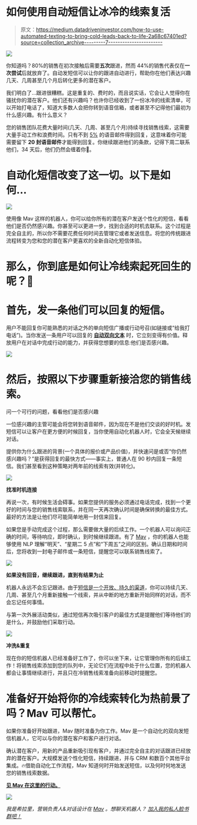 # 如何使用自动短信让冰冷的线索复活

> 原文：<https://medium.datadriveninvestor.com/how-to-use-automated-texting-to-bring-cold-leads-back-to-life-2a68c67401ed?source=collection_archive---------7----------------------->

![](img/d58c4fb1cd39b55b31a3236ac4e897cf.png)

你知道吗？80%的销售在初次接触后需要**五次**跟进，然而 44%的销售代表仅在**一次尝试**后就放弃了。自动发短信可以让你的跟进自动进行，帮助你在他们表达兴趣几天、几周甚至几个月后转化更多的潜在客户。

我们明白了…跟进很糟糕。这是重复的、费时的，而且说实话，它会让人觉得你在骚扰你的潜在客户。他们还有兴趣吗？也许你已经收到了一份冰冷的线索清单，可以开始打电话了，知道大多数人会把你转到语音信箱，或者甚至不记得他们最初为什么感兴趣。有什么意义？

您的销售团队花费大量时间(几天、几周、甚至几个月)持续寻找销售线索，这需要大量手动工作和浪费时间。只有不到 [5%](https://blog.hiremav.com/20-reasons-why-you-need-automated-texting-for-sales-marketing-in-2020-crazy-stats?hsLang=en) 的语音邮件得到回复，这意味着你可能需要留下 **20 封语音邮件**才能得到回复。你继续跟进他们的条款，记得下周二联系他们，34 天后，他们仍然会缠着你👻。

# 自动化短信改变了这一切。以下是如何…

![](img/ca1622cdc7779a571962957dbb6a63ff.png)

使用像 Mav 这样的机器人，你可以给你所有的潜在客户发送个性化的短信，看看他们是否仍然感兴趣。你甚至可以更进一步，找到合适的时机去联系。这个过程是完全自主的，所以你不需要花费任何时间去管理它或者发送信息。将您的传统跟进流程转变为您和您的潜在客户更喜欢的全新自动化短信体验。

# 那么，你到底是如何让冷线索起死回生的呢？🥶

# 首先，发一条他们可以回复的短信。

用户不能回复你可能熟悉的对话之外的单向短信广播或行动号召(如链接或“给我打电话”)。当你发送一条用户可以回复的 [**自动双向文本**](https://pages.hiremav.com/automated-texting) 时，它立刻变得有价值。释放用户在对话中完成行动的能力，并获得您想要的信息:他们是否感兴趣。

![](img/50c3e5457cdb562dc1f5e274c12899bc.png)

# 然后，按照以下步骤重新接洽您的销售线索。

问一个可行的问题，看看他们是否感兴趣

一位感兴趣的主管可能会将您转到语音邮件，因为现在不是他们交谈的好时机。发短信可以让客户在更方便的时候回复，当你使用自动化机器人时，它会全天候继续对话。

提供你为什么跟进的背景(一个具体的报价或产品价值)，并快速问是或否“你仍然感兴趣吗？”是获得回复的最快方式——事实上，普通人在 90 秒内回复一条短信。我们甚至看到这种策略对两年前的线索有效(并转化)。

![](img/a411f24db1d4429d5eabe79d8140961f.png)

**找准时机连接**

再说一次，有时候生活会碍事。如果您提供的服务必须通过电话完成，找到一个更好的时间与您的销售线索联系，并在同一天再次确认时间是确保转换的最佳方式。最好的方法是让他们尽可能简单地用一封信来回复。

如果您是手动完成这个过程，那么需要做大量的后续工作。一个机器人可以询问正确的时间，等待响应，即时确认，到时候继续跟进。有了 [Mav](http://hiremav.com) ，你的机器人也能够使用 NLP 理解“明天”、“星期二 5 点”和“下周五”之间的区别。确认日期和时间后，您将收到一封电子邮件或一条短信，提醒您可以联系销售线索了。

![](img/f6413aaa6398f0753c969d2fc32a6c9e.png)

**如果没有回音，继续跟进，直到有结果为止**

机器人永远不会忘记跟进。由于[短信是一个开放、持久的渠道](/why-sms-bots-are-better-than-website-chatbots)，你可以持续几天、几周、甚至几个月重新接触一个线索，并从中断的地方重新开始同样的对话，而不会忘记任何事情。

与第一次外展活动类似，通过短信再次吸引客户的最佳方式是提醒他们等待他们的是什么，并鼓励他们采取行动。

![](img/4acffccd1166794ebec1518b909e8601.png)

**冲洗&重复**

现在你的短信机器人已经准备好工作了，你可以坐下来，让它管理你所有的后续工作！将销售线索添加到您的队列中，无论它们在流程中处于什么位置，您的机器人都会让事情继续进行，并且只在冷销售线索准备向前移动时提醒您。

# 准备好开始将你的冷线索转化为热前景了吗？Mav 可以帮忙。

如果你准备好开始跟进，Mav 随时准备为你工作。Mav 是一个自动化的双向发短信机器人，它可以与你的潜在客户和客户进行对话。

确认潜在客户，用新的产品重新吸引现有客户，并通过完全自主的对话跟进已经放弃的潜在客户。大规模发送个性化短信，持续跟进，并与 CRM 和数百个其他平台集成。🔥借助自动化工作流程，Mav 知道何时开始发送短信，以及何时何地发送您的销售线索数据。

[**见 Mav 在这里的行动。**](http://hiremav.com)

![](img/81e9c2412b005169459c5a3008257616.png)

*我是希拉里，营销负责人&对话设计在* [*Mav*](http://hiremav.com/) *。想聊天机器人？* [*加入我的私人脸书群吧！*](https://www.facebook.com/groups/210860349731183)